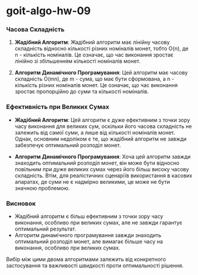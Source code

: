 # goit-algo-hw-09

### Часова Складність

1. **Жадібний Алгоритм**: Жадібний алгоритм має лінійну часову складність відносно кількості різних номіналів монет, тобто O(n), де n - кількість номіналів. Це означає, що час виконання зростає лінійно зі збільшенням кількості номіналів монет.

2. **Алгоритм Динамічного Програмування**: Цей алгоритм має часову складність O(mn), де m - сума, що має бути сформована, а n - кількість різних номіналів монет. Це означає, що час виконання зростає пропорційно до суми та кількості номіналів.

### Ефективність при Великих Сумах

- **Жадібний Алгоритм**: Цей алгоритм є дуже ефективним з точки зору часу виконання для великих сум, оскільки його часова складність не залежить від самої суми, а лише від кількості номіналів монет. Однак, основним недоліком є те, що жадібний алгоритм не завжди забезпечує оптимальний розподіл монет.

- **Алгоритм Динамічного Програмування**: Хоча цей алгоритм завжди знаходить оптимальний розподіл монет, він може бути відносно повільним при дуже великих сумах через його більш високу часову складність. Втім, для реалістичних сценаріїв використання в касових апаратах, де суми не є надмірно великими, це може не бути значною проблемою.

### Висновок

- Жадібний алгоритм є більш ефективним з точки зору часу виконання, особливо при великих сумах, але не завжди гарантує оптимальний результат.
- Алгоритм динамічного програмування завжди знаходить оптимальний розподіл монет, але вимагає більше часу на виконання, особливо при великих сумах.

Вибір між цими двома алгоритмами залежить від конкретного застосування та важливості швидкості проти оптимальності рішення.